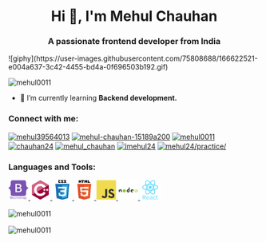 

<!--
**Mehul0011/Mehul0011** is a ✨ _special_ ✨ repository because its `README.md` (this file) appears on your GitHub profile.

Here are some ideas to get you started:

- 🔭 I’m currently working on ...
- 🌱 I’m currently learning ...
- 👯 I’m looking to collaborate on ...
- 🤔 I’m looking for help with ...
- 💬 Ask me about ...
- 📫 How to reach me: ...
- 😄 Pronouns: ...
- ⚡ Fun fact: ...
-->
<h1 align="center">Hi 👋, I'm Mehul Chauhan</h1>
<h3 align="center">A passionate frontend developer from India</h3>![giphy](https://user-images.githubusercontent.com/75808688/166622521-e004a637-3c42-4455-bd4a-0f696503b192.gif)


<p align="left"> <img src="https://komarev.com/ghpvc/?username=mehul0011&label=Profile%20views&color=0e75b6&style=flat" alt="mehul0011" /> </p>

- 🌱 I’m currently learning **Backend development.**

<h3 align="left">Connect with me:</h3>
<p align="left">
<a href="https://twitter.com/mehul39564013" target="blank"><img align="center" src="https://raw.githubusercontent.com/rahuldkjain/github-profile-readme-generator/master/src/images/icons/Social/twitter.svg" alt="mehul39564013" height="30" width="40" /></a>
<a href="https://linkedin.com/in/mehul-chauhan-15189a200" target="blank"><img align="center" src="https://raw.githubusercontent.com/rahuldkjain/github-profile-readme-generator/master/src/images/icons/Social/linked-in-alt.svg" alt="mehul-chauhan-15189a200" height="30" width="40" /></a>
<a href="https://codesandbox.com/mehul0011" target="blank"><img align="center" src="https://raw.githubusercontent.com/rahuldkjain/github-profile-readme-generator/master/src/images/icons/Social/codesandbox.svg" alt="mehul0011" height="30" width="40" /></a>
<a href="https://www.codechef.com/users/chauhan24" target="blank"><img align="center" src="https://cdn.jsdelivr.net/npm/simple-icons@3.1.0/icons/codechef.svg" alt="chauhan24" height="30" width="40" /></a>
<a href="https://codeforces.com/profile/mehul_chauhan" target="blank"><img align="center" src="https://raw.githubusercontent.com/rahuldkjain/github-profile-readme-generator/master/src/images/icons/Social/codeforces.svg" alt="mehul_chauhan" height="30" width="40" /></a>
<a href="https://www.leetcode.com/imehul24" target="blank"><img align="center" src="https://raw.githubusercontent.com/rahuldkjain/github-profile-readme-generator/master/src/images/icons/Social/leet-code.svg" alt="imehul24" height="30" width="40" /></a>
<a href="https://auth.geeksforgeeks.org/user/mehul24/practice/" target="blank"><img align="center" src="https://raw.githubusercontent.com/rahuldkjain/github-profile-readme-generator/master/src/images/icons/Social/geeks-for-geeks.svg" alt="mehul24/practice/" height="30" width="40" /></a>
</p>

<h3 align="left">Languages and Tools:</h3>
<p align="left"> <a href="https://getbootstrap.com" target="_blank" rel="noreferrer"> <img src="https://raw.githubusercontent.com/devicons/devicon/master/icons/bootstrap/bootstrap-plain-wordmark.svg" alt="bootstrap" width="40" height="40"/> </a> <a href="https://www.w3schools.com/cpp/" target="_blank" rel="noreferrer"> <img src="https://raw.githubusercontent.com/devicons/devicon/master/icons/cplusplus/cplusplus-original.svg" alt="cplusplus" width="40" height="40"/> </a> <a href="https://www.w3schools.com/css/" target="_blank" rel="noreferrer"> <img src="https://raw.githubusercontent.com/devicons/devicon/master/icons/css3/css3-original-wordmark.svg" alt="css3" width="40" height="40"/> </a> <a href="https://www.w3.org/html/" target="_blank" rel="noreferrer"> <img src="https://raw.githubusercontent.com/devicons/devicon/master/icons/html5/html5-original-wordmark.svg" alt="html5" width="40" height="40"/> </a> <a href="https://developer.mozilla.org/en-US/docs/Web/JavaScript" target="_blank" rel="noreferrer"> <img src="https://raw.githubusercontent.com/devicons/devicon/master/icons/javascript/javascript-original.svg" alt="javascript" width="40" height="40"/> </a> <a href="https://nodejs.org" target="_blank" rel="noreferrer"> <img src="https://raw.githubusercontent.com/devicons/devicon/master/icons/nodejs/nodejs-original-wordmark.svg" alt="nodejs" width="40" height="40"/> </a> <a href="https://reactjs.org/" target="_blank" rel="noreferrer"> <img src="https://raw.githubusercontent.com/devicons/devicon/master/icons/react/react-original-wordmark.svg" alt="react" width="40" height="40"/> </a> </p>

<p><img align="center" src="https://github-readme-stats.vercel.app/api/top-langs?username=mehul0011&show_icons=true&locale=en&layout=compact" alt="mehul0011" /></p>

<p><img align="center" src="https://github-readme-streak-stats.herokuapp.com/?user=mehul0011&" alt="mehul0011" /></p>
